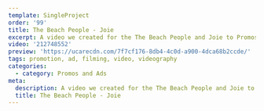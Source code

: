 ```yaml
---
template: SingleProject
order: '99'
title: The Beach People - Joie
excerpt: A video we created for the The Beach People and Joie to Promos and Adste Joie’s new A La Plage summer capsule collection. Beautiful detailed shots, up close and personal look at the stunning capsule collection.
video: '212748552'
preview: 'https://ucarecdn.com/7f7cf176-8db4-4c0d-a900-4dca68b2ccde/'
tags: promotion, ad, filming, video, videography
categories:
  - category: Promos and Ads
meta:
  description: A video we created for the The Beach People and Joie to Promos and Adste Joie’s new A La Plage summer capsule collection. Beautiful detailed shots, up close and personal look at the stunning capsule collection.
  title: The Beach People - Joie
---
```

